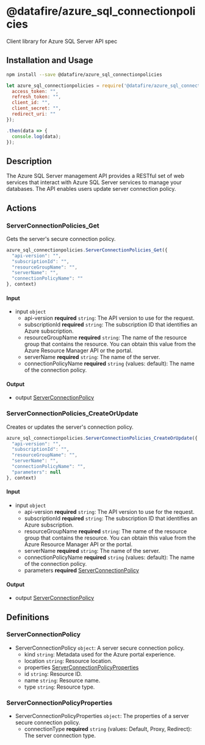 # @datafire/azure_sql_connectionpolicies

Client library for Azure SQL Server API spec

## Installation and Usage
```bash
npm install --save @datafire/azure_sql_connectionpolicies
```
```js
let azure_sql_connectionpolicies = require('@datafire/azure_sql_connectionpolicies').create({
  access_token: "",
  refresh_token: "",
  client_id: "",
  client_secret: "",
  redirect_uri: ""
});

.then(data => {
  console.log(data);
});
```

## Description

The Azure SQL Server management API provides a RESTful set of web services that interact with Azure SQL Server services to manage your databases. The API enables users update server connection policy.

## Actions

### ServerConnectionPolicies_Get
Gets the server's secure connection policy.


```js
azure_sql_connectionpolicies.ServerConnectionPolicies_Get({
  "api-version": "",
  "subscriptionId": "",
  "resourceGroupName": "",
  "serverName": "",
  "connectionPolicyName": ""
}, context)
```

#### Input
* input `object`
  * api-version **required** `string`: The API version to use for the request.
  * subscriptionId **required** `string`: The subscription ID that identifies an Azure subscription.
  * resourceGroupName **required** `string`: The name of the resource group that contains the resource. You can obtain this value from the Azure Resource Manager API or the portal.
  * serverName **required** `string`: The name of the server.
  * connectionPolicyName **required** `string` (values: default): The name of the connection policy.

#### Output
* output [ServerConnectionPolicy](#serverconnectionpolicy)

### ServerConnectionPolicies_CreateOrUpdate
Creates or updates the server's connection policy.


```js
azure_sql_connectionpolicies.ServerConnectionPolicies_CreateOrUpdate({
  "api-version": "",
  "subscriptionId": "",
  "resourceGroupName": "",
  "serverName": "",
  "connectionPolicyName": "",
  "parameters": null
}, context)
```

#### Input
* input `object`
  * api-version **required** `string`: The API version to use for the request.
  * subscriptionId **required** `string`: The subscription ID that identifies an Azure subscription.
  * resourceGroupName **required** `string`: The name of the resource group that contains the resource. You can obtain this value from the Azure Resource Manager API or the portal.
  * serverName **required** `string`: The name of the server.
  * connectionPolicyName **required** `string` (values: default): The name of the connection policy.
  * parameters **required** [ServerConnectionPolicy](#serverconnectionpolicy)

#### Output
* output [ServerConnectionPolicy](#serverconnectionpolicy)



## Definitions

### ServerConnectionPolicy
* ServerConnectionPolicy `object`: A server secure connection policy.
  * kind `string`: Metadata used for the Azure portal experience.
  * location `string`: Resource location.
  * properties [ServerConnectionPolicyProperties](#serverconnectionpolicyproperties)
  * id `string`: Resource ID.
  * name `string`: Resource name.
  * type `string`: Resource type.

### ServerConnectionPolicyProperties
* ServerConnectionPolicyProperties `object`: The properties of a server secure connection policy.
  * connectionType **required** `string` (values: Default, Proxy, Redirect): The server connection type.


